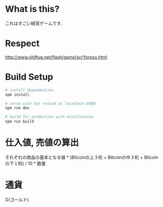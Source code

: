 # What is this?
これはすごい経営ゲームです.

# Respect
http://www.shiftup.net/flash/game/scrYorozu.html

# Build Setup

``` bash
# install dependencies
npm install

# serve with hot reload at localhost:8080
npm run dev

# build for production with minification
npm run build
```

# 仕入値, 売値の算出
それぞれの商品の基本となる値 * (Bitcoinの上３桁 + Bitcoinの中３桁 + Bitcoinの下１桁) / 10 * 数量

# 通貨
G(ゴールド)
